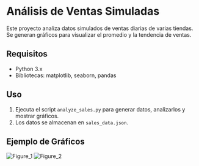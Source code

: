 # Análisis de Ventas Simuladas

Este proyecto analiza datos simulados de ventas diarias de varias tiendas. Se generan gráficos para visualizar el promedio y la tendencia de ventas.

## Requisitos
- Python 3.x
- Bibliotecas: matplotlib, seaborn, pandas

## Uso
1. Ejecuta el script `analyze_sales.py` para generar datos, analizarlos y mostrar gráficos.
2. Los datos se almacenan en `sales_data.json`.

## Ejemplo de Gráficos



![Figure_1](https://github.com/user-attachments/assets/056591e8-1be3-412f-92a8-3eb03b9b2550)
![Figure_2](https://github.com/user-attachments/assets/88e39a87-a9fe-4a38-b0a1-474c361a7e8e)
